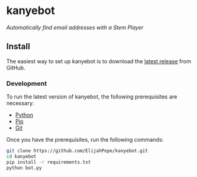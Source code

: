 # kanyebot
*Automatically find email addresses with a Stem Player*

## Install
The easiest way to set up kanyebot is to download the [latest release](https://github.com/ElijahPepe/kanyebot/releases/download/v1.0.0/bot.exe) from GitHub.

### Development
To run the latest version of kanyebot, the following prerequisites are necessary:
* [Python](https://www.python.org/downloads/)
* [Pip](https://pip.pypa.io/en/stable/installation/)
* [Git](https://git-scm.com/)

Once you have the prerequisites, run the following commands:

```sh
git clone https://github.com/ElijahPepe/kanyebot.git
cd kanyebot
pip install -r requirements.txt
python bot.py
```
